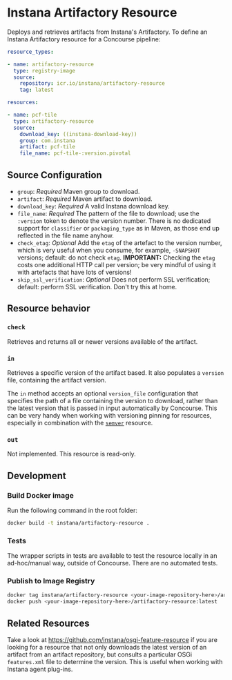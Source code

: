 # Instana Artifactory Resource

Deploys and retrieves artifacts from Instana's Artifactory.
To define an Instana Artifactory resource for a Concourse pipeline:

``` yaml
resource_types:

- name: artifactory-resource
  type: registry-image
  source:
    repository: icr.io/instana/artifactory-resource
    tag: latest

resources:

- name: pcf-tile
  type: artifactory-resource
  source:
    download_key: ((instana-download-key))
    group: com.instana
    artifact: pcf-tile
    file_name: pcf-tile-:version.pivotal
```

## Source Configuration

* `group`: *Required* Maven group to download.
* `artifact`: *Required* Maven artifact to download.
* `download_key`: *Required* A valid Instana download key.
* `file_name`: *Required* The pattern of the file to download; use the `:version` token to denote the version number.
  There is no dedicated support for `classifier` or `packaging_type` as in Maven, as those end up reflected in the file name anyhow.
* `check_etag`: *Optional* Add the `etag` of the artefact to the version number, which is very useful when you consume, for example, `-SNAPSHOT` versions; default: do not check `etag`.
  **IMPORTANT:** Checking the `etag` costs one additional HTTP call per version; be very mindful of using it with artefacts that have lots of versions!
* `skip_ssl_verification`: *Optional* Does not perform SSL verification; default: perform SSL verification.
Don't try this at home.

## Resource behavior

### `check`

Retrieves and returns all or newer versions available of the artifact.

### `in`

Retrieves a specific version of the artifact based.
It also populates a `version` file, containing the artifact version.

The `in` method accepts an optional `version_file` configuration that specifies the path of a file containing the version to download, rather than the latest version that is passed in input automatically by Concourse.
This can be very handy when working with versioning pinning for resources, especially in combination with the [`semver`](https://github.com/concourse/semver-resource) resource.

### `out`

Not implemented.
This resource is read-only.

## Development

### Build Docker image

Run the following command in the root folder:

```sh
docker build -t instana/artifactory-resource .
```

### Tests

The wrapper scripts in tests are available to test the resource locally in an ad-hoc/manual way, outside of Concourse. There are no automated tests.

### Publish to Image Registry

```sh
docker tag instana/artifactory-resource <your-image-repository-here>/artifactory-resource:latest
docker push <your-image-repository-here>/artifactory-resource:latest
```

## Related Resources

Take a look at <https://github.com/instana/osgi-feature-resource> if you are looking for a resource that not only downloads the latest version of an artifact from an artifact repository, but consults a particular OSGi `features.xml` file to determine the version. This is useful when working with Instana agent plug-ins.

